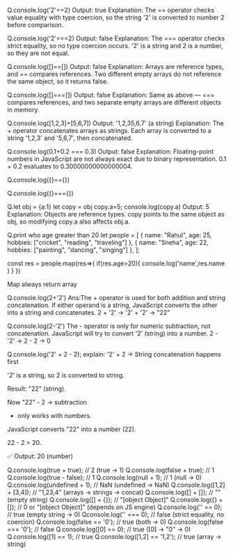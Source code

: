 Q.console.log('2'==2)
Output: true
Explanation: The == operator checks value equality with type coercion, so the string '2' is converted to number 2 before comparison.

Q.console.log('2'===2)
Output: false
Explanation: The === operator checks strict equality, so no type coercion occurs. '2' is a string and 2 is a number, so they are not equal.

Q.console.log([]==[])
Output: false
Explanation: Arrays are reference types, and == compares references. Two different empty arrays do not reference the same object, so it returns false.

Q.console.log([]===[])
Output: false
Explanation: Same as above — === compares references, and two separate empty arrays are different objects in memory.

Q.console.log([1,2,3]+[5,6,7])
Output: '1,2,35,6,7' (a string)
Explanation: The + operator concatenates arrays as strings. Each array is converted to a string '1,2,3' and '5,6,7', then concatenated.

Q.console.log(0.1+0.2 === 0.3)
Output: false
Explanation: Floating-point numbers in JavaScript are not always exact due to binary representation. 0.1 + 0.2 evaluates to 0.30000000000000004.

Q.console.log({}=={})

Q.console.log({}==={})

Q.let obj = {a:1}
let copy = obj
copy.a=5;
console.log(copy.a)
Output: 5
Explanation: Objects are reference types. copy points to the same object as obj, so modifying copy.a also affects obj.a.

Q.print who age greater than 20
let people = [
  {
    name: "Rahul",
    age: 25,
    hobbies: ["cricket", "reading", "traveling"]
  },
  {
    name: "Sneha",
    age: 22,
    hobbies: ["painting", "dancing", "singing"]
  },
];

const res = people.map(res=>{
    if(res.age>20){
        console.log('name',res.name
        )
    }
})

Map always return array

Q.console.log(2+'2')
Ans:The + operator is used for both addition and string concatenation.
If either operand is a string, JavaScript converts the other into a string and concatenates.
2 + '2' → '2' + '2' → "22"

Q.console.log(2-'2')
The - operator is only for numeric subtraction, not concatenation.
JavaScript will try to convert '2' (string) into a number.
2 - '2' → 2 - 2 → 0

Q.console.log('2' + 2 - 2);
explain:
'2' + 2 → String concatenation happens first

'2' is a string, so 2 is converted to string.

Result: "22" (string).

Now "22" - 2 → subtraction

- only works with numbers.

JavaScript converts "22" into a number (22).

22 - 2 = 20.

✅ Output: 20 (number)

Q.console.log(true + true);   // 2   (true → 1)
Q.console.log(false + true);  // 1
Q.console.log(true - false);  // 1
Q.console.log(null + 1);       // 1    (null → 0)
Q.console.log(undefined + 1);  // NaN  (undefined → NaN)
Q.console.log([1,2] + [3,4]);   // "1,23,4" (arrays → strings → concat)
Q.console.log([] + []);         // ""   (empty string)
Q.console.log([] + {});         // "[object Object]"
Q.console.log({} + []);         // 0 or "[object Object]" (depends on JS engine)
Q.console.log('' == 0);        // true   (empty string → 0)
Qconsole.log('' === 0);       // false  (strict equality, no coercion)
Q.console.log(false == '0');   // true   (both → 0)
Q.console.log(false === '0');  // false
Q.console.log([0] == 0);       // true   ([0] → "0" → 0)
Q.console.log([1] == 1);       // true
Q.console.log([1,2] == '1,2'); // true   (array → string)

